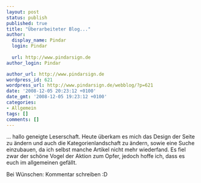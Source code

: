 ```yaml
---
layout: post
status: publish
published: true
title: "Überarbeiteter Blog..."
author:
  display_name: Pindar
  login: Pindar
  
  url: http://www.pindarsign.de
author_login: Pindar

author_url: http://www.pindarsign.de
wordpress_id: 621
wordpress_url: http://www.pindarsign.de/webblog/?p=621
date: '2008-12-05 20:23:12 +0100'
date_gmt: '2008-12-05 19:23:12 +0100'
categories:
- Allgemein
tags: []
comments: []
---
```

<p>... hallo geneigte Leserschaft. Heute überkam es mich das Design der Seite zu ändern und auch die Kategorienlandschaft zu ändern, sowie eine Suche einzubauen, da ich selbst manche Artikel nicht mehr wiederfand. Es fiel zwar der schöne Vogel der Aktion zum Opfer, jedoch hoffe ich, dass es euch im allgemeinen gefällt.</p>
<p>Bei Wünschen: Kommentar schreiben :D</p>
